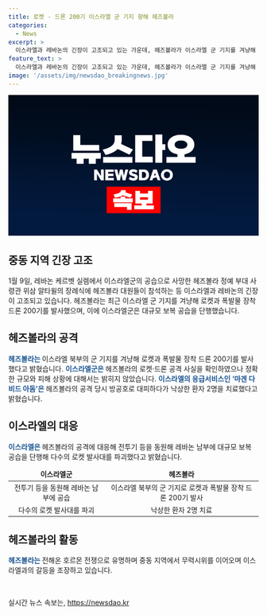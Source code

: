 ```yaml
---
title: 로켓 · 드론 200기 이스라엘 군 기지 향해 헤즈볼라
categories:
  - News
excerpt: >
  이스라엘과 레바논의 긴장이 고조되고 있는 가운데, 헤즈볼라가 이스라엘 군 기지를 겨냥해 로켓과 폭발물 장착 드론 200기를 발사했다고 밝혔다. 이스라엘군은 헤즈볼라의 로켓·드론 공격 사실을 확인했지만 정확한 규모와 피해 상황은 밝히지 않았다. 이에 이스라엘군은 헤즈볼라의 공격에 대응해 레바논 남부에 대규모 보복 공습을 단행하며 다수의 로켓 발사대를 파괴했다고 밝혔다. 헤즈볼라의 최고위급 지휘관이 사망한 후, 두 군의 간의 무력 대치가 심화되고 있는 상황이다.
feature_text: >
  이스라엘과 레바논의 긴장이 고조되고 있는 가운데, 헤즈볼라가 이스라엘 군 기지를 겨냥해 로켓과 폭발물 장착 드론 200기를 발사했다고 밝혔다. 이스라엘군은 헤즈볼라의 로켓·드론 공격 사실을 확인했지만 정확한 규모와 피해 상황은 밝히지 않았다. 이에 이스라엘군은 헤즈볼라의 공격에 대응해 레바논 남부에 대규모 보복 공습을 단행하며 다수의 로켓 발사대를 파괴했다고 밝혔다. 헤즈볼라의 최고위급 지휘관이 사망한 후, 두 군의 간의 무력 대치가 심화되고 있는 상황이다.
image: '/assets/img/newsdao_breakingnews.jpg'
---
```


<p><img src="/assets/img/newsdao_breakingnews.jpg" alt="cryptoinkorea 속보" /></p>

<h2 data-ke-size="size26">중동 지역 긴장 고조</h2>

<p data-ke-size="size16">1월 9일, 레바논 케르벳 실렘에서 이스라엘군의 공습으로 사망한 헤즈볼라 정예 부대 사령관 위삼 알타윌의 장례식에 헤즈볼라 대원들이 참석하는 등 이스라엘과 레바논의 긴장이 고조되고 있습니다. 헤즈볼라는 최근 이스라엘 군 기지를 겨냥해 로켓과 폭발물 장착 드론 200기를 발사했으며, 이에 이스라엘군은 대규모 보복 공습을 단행했습니다.</p>

<h2 data-ke-size="size26">헤즈볼라의 공격</h2>

<p data-ke-size="size16"><b><span style="color: #1a5490;">헤즈볼라는 </span></b>이스라엘 북부의 군 기지를 겨냥해 로켓과 폭발물 장착 드론 200기를 발사했다고 밝혔습니다. <b><span style="color: #1a5490;">이스라엘군은 </span></b>헤즈볼라의 로켓·드론 공격 사실을 확인하였으나 정확한 규모와 피해 상황에 대해서는 밝히지 않았습니다. <b><span style="color: #1a5490;">이스라엘의 응급서비스인 ‘마겐 다비드 아돔’은 </span></b>헤즈볼라의 공격 당시 방공호로 대피하다가 낙상한 환자 2명을 치료했다고 밝혔습니다.</p>

<h2 data-ke-size="size26">이스라엘의 대응</h2>

<p data-ke-size="size16"><b><span style="color: #1a5490;">이스라엘은 </span></b>헤즈볼라의 공격에 대응해 전투기 등을 동원해 레바논 남부에 대규모 보복 공습을 단행해 다수의 로켓 발사대를 파괴했다고 밝혔습니다.</p>

<table>
    <thead>
        <tr>
            <td style="text-align: center; height: 17px;"><b>이스라엘군</b></td>
            <td style="text-align: center; height: 17px;"><b>헤즈볼라</b></td>
        </tr>
    </thead>
    <tbody>
        <tr>
            <td style="text-align: center;">전투기 등을 동원해 레바논 남부에 공습</td>
            <td style="text-align: center;">이스라엘 북부의 군 기지로 로켓과 폭발물 장착 드론 200기 발사</td>
        </tr>
        <tr>
            <td style="text-align: center;">다수의 로켓 발사대를 파괴</td>
            <td style="text-align: center;">낙상한 환자 2명 치료</td>
        </tr>
    </tbody>
</table>

<h2 data-ke-size="size26">헤즈볼라의 활동</h2>

<p data-ke-size="size16"><b><span style="color: #1a5490;">헤즈볼라는 </span></b>전해온 호르몬 전쟁으로 유명하며 중동 지역에서 무력시위를 이어오며 이스라엘과의 갈등을 조장하고 있습니다.</p>

<p data-ke-size="size16">&nbsp;</p>
실시간 뉴스 속보는, <a href="https://newsdao.kr" rel="dofollow">https://newsdao.kr</a>


